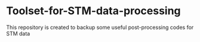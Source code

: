 # Toolset-for-STM-data-processing
This repository is created to backup some useful post-processing codes for STM data
